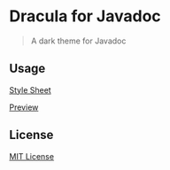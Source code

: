 # Dracula for Javadoc

> A dark theme for Javadoc

## Usage

[Style Sheet](https://raw.githubusercontent.com/allanim/dracula-javadoc/master/dracula-javadoc8.css)

[Preview](https://allanim.github.io/dracula-javadoc/jdk8/)

## License

[MIT License](./LICENSE)